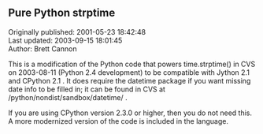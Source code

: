 ## Pure Python strptime  
Originally published: 2001-05-23 18:42:48  
Last updated: 2003-09-15 18:01:45  
Author: Brett Cannon  
  
This is a modification of the Python code that powers time.strptime() in CVS on 2003-08-11 (Python 2.4 development) to be compatible with Jython 2.1 and CPython 2.1 .  It does require the datetime package if you want missing date info to be filled in; it can be found in CVS at /python/nondist/sandbox/datetime/ .

If you are using CPython version 2.3.0 or higher, then you do not need this.  A more modernized version of the code is included in the language.